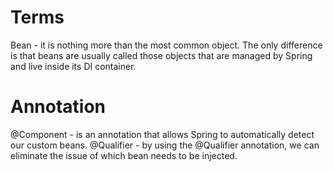 # Terms
Bean - it is nothing more than the most common object. The only difference is that beans are usually called those objects that are managed by Spring and live inside its DI container.
# Annotation
@Component - is an annotation that allows Spring to automatically detect our custom beans.
@Qualifier - by using the @Qualifier annotation, we can eliminate the issue of which bean needs to be injected.
